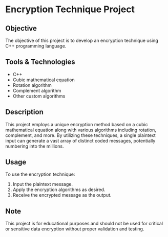 # Encryption Technique Project

## Objective
The objective of this project is to develop an encryption technique using C++ programming language. 

## Tools & Technologies
- C++
- Cubic mathematical equation
- Rotation algorithm
- Complement algorithm
- Other custom algorithms

## Description
This project employs a unique encryption method based on a cubic mathematical equation along with various algorithms including rotation, complement, and more. By utilizing these techniques, a single plaintext input can generate a vast array of distinct coded messages, potentially numbering into the millions. 

## Usage
To use the encryption technique:
1. Input the plaintext message.
2. Apply the encryption algorithms as desired.
3. Receive the encrypted message as the output.

## Note
This project is for educational purposes and should not be used for critical or sensitive data encryption without proper validation and testing.

